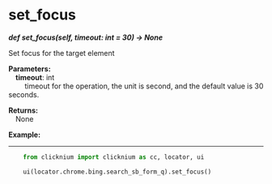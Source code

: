 # set_focus
***def set_focus(self, timeout: int = 30) -> None***  

Set focus for the target element

**Parameters:**  
    &emsp;**timeout**: int  
        &emsp;&emsp; timeout for the operation, the unit is second, and the default value is 30 seconds.   

**Returns:**  
    &emsp;None

**Example:**
***
```python
    from clicknium import clicknium as cc, locator, ui

    ui(locator.chrome.bing.search_sb_form_q).set_focus()
```